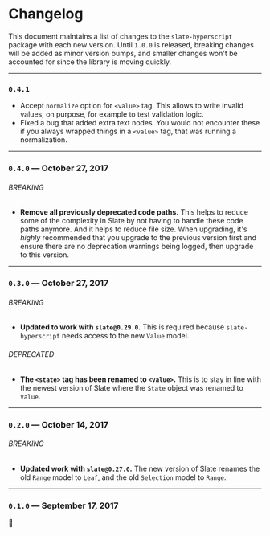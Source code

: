 
# Changelog

This document maintains a list of changes to the `slate-hyperscript` package with each new version. Until `1.0.0` is released, breaking changes will be added as minor version bumps, and smaller changes won't be accounted for since the library is moving quickly.


---

### `0.4.1`

- Accept `normalize` option for `<value>` tag. This allows to write invalid values, on purpose, for example to test validation logic.
- Fixed a bug that added extra text nodes. You would not encounter these if you always wrapped things in a `<value>` tag, that was running a normalization.

---

### `0.4.0` — October 27, 2017

###### BREAKING

- **Remove all previously deprecated code paths.** This helps to reduce some of the complexity in Slate by not having to handle these code paths anymore. And it helps to reduce file size. When upgrading, it's _highly_ recommended that you upgrade to the previous version first and ensure there are no deprecation warnings being logged, then upgrade to this version.


---


### `0.3.0` — October 27, 2017

###### BREAKING

- **Updated to work with `slate@0.29.0`.** This is required because `slate-hyperscript` needs access to the new `Value` model.

###### DEPRECATED

- **The `<state>` tag has been renamed to `<value>`.** This is to stay in line with the newest version of Slate where the `State` object was renamed to `Value`.


---


### `0.2.0` — October 14, 2017

###### BREAKING

- **Updated work with `slate@0.27.0`.** The new version of Slate renames the old `Range` model to `Leaf`, and the old `Selection` model to `Range`.


---


### `0.1.0` — September 17, 2017

:tada:

